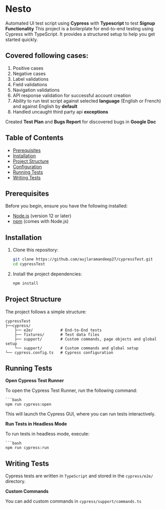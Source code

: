 # Nesto

Automated UI test script using **Cypress** with **Typescript** to test **Signup Functionality**
This project is a boilerplate for end-to-end testing using Cypress with TypeScript. It provides a structured setup to help you get started quickly.

## Covered following cases:
1. Positive cases
2. Negative cases
3. Label validations
4. Field validations
5. Navigation validations
6. API response validation for successful account creation
7. Ability to run test script against selected **language** (English or French) and against English by **default**
8. Handled uncaught third party api **exceptions**

Created **Test Plan** and **Bugs Report** for discovered bugs in **Google Doc**

## Table of Contents

- [Prerequisites](#prerequisites)
- [Installation](#installation)
- [Project Structure](#project-structure)
- [Configuration](#configuration)
- [Running Tests](#running-tests)
- [Writing Tests](#writing-tests)

## Prerequisites

Before you begin, ensure you have the following installed:

- [Node.js](https://nodejs.org/) (version 12 or later)
- [npm](https://www.npmjs.com/) (comes with Node.js)

## Installation

1. Clone this repository:

   ```bash
   git clone https://github.com/aujlaramandeep27/cypressTest.git
   cd cypressTest

2. Install the project dependencies:

    ```bash
    npm install

## Project Structure

The project follows a simple structure: 

    cypressTest
    ├──cypress/
        ├── e2e/            # End-to-End tests
        ├── fixtures/       # Test data files
        ├── support/        # Custom commands, page objects and global setup
        └── support/        # Custom commands and global setup
    └── cypress.config.ts   # Cypress configuration

## Running Tests

**Open Cypress Test Runner**

To open the Cypress Test Runner, run the following command:
    
    ```bash
    npm run cypress:open

This will launch the Cypress GUI, where you can run tests interactively.

**Run Tests in Headless Mode**

To run tests in headless mode, execute:
    
    ```bash
    npm run cypress:run

## Writing Tests

Cypress tests are written in `TypeScript` and stored in the `cypress/e2e/` directory.

**Custom Commands**

You can add custom commands in `cypress/support/commands.ts`
                